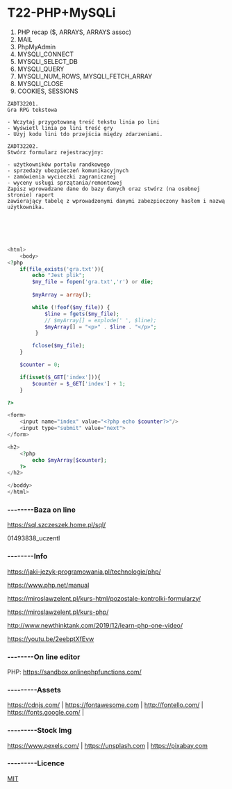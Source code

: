 # T22-PHP+MySQLi

1. PHP recap ($, ARRAYS, ARRAYS assoc)
2. MAIL
3. PhpMyAdmin
4. MYSQLI_CONNECT
5. MYSQLI_SELECT_DB
6. MYSQLI_QUERY
7. MYSQLI_NUM_ROWS, MYSQLI_FETCH_ARRAY
8. MYSQLI_CLOSE
9. COOKIES, SESSIONS

```
ZADT32201.
Gra RPG tekstowa

- Wczytaj przygotowaną treść tekstu linia po lini
- Wyświetl linia po lini treść gry
- Użyj kodu lini tdo przejścia między zdarzeniami.

ZADT32202.
Stwórz formularz rejestracyjny:

- użytkowników portalu randkowego
- sprzedaży ubezpieczeń komunikacyjnych
- zamówienia wycieczki zagranicznej
- wyceny usługi sprzątania/remontowej
Zapisz wprowadzane dane do bazy danych oraz stwórz (na osobnej stronie) raport 
zawierający tabelę z wprowadzonymi danymi zabezpieczony hasłem i nazwą użytkownika.


```

```php




<html>
    <body>
<?php
    if(file_exists('gra.txt')){
        echo "Jest plik";
        $my_file = fopen('gra.txt','r') or die;
        
        $myArray = array();

        while (!feof($my_file)) {
            $line = fgets($my_file);
            // $myArray[] = explode(' ', $line);
            $myArray[] = "<p>" . $line . "</p>";
         }

        fclose($my_file);
    }

    $counter = 0;

    if(isset($_GET['index'])){
        $counter = $_GET['index'] + 1;
    }

?>

<form>
    <input name="index" value="<?php echo $counter?>"/>
    <input type="submit" value="next">
</form>

<h2>
    <?php 
        echo $myArray[$counter];
    ?>
</h2>

</boddy>
</html>
```

### --------Baza on line

https://sql.szczeszek.home.pl/sql/

01493838_uczentl



### --------Info

https://jaki-jezyk-programowania.pl/technologie/php/

https://www.php.net/manual

https://miroslawzelent.pl/kurs-html/pozostale-kontrolki-formularzy/

https://miroslawzelent.pl/kurs-php/

http://www.newthinktank.com/2019/12/learn-php-one-video/

https://youtu.be/2eebptXfEvw

### --------On line editor
PHP: https://sandbox.onlinephpfunctions.com/
### ---------Assets
https://cdnjs.com/ | https://fontawesome.com | http://fontello.com/ | https://fonts.google.com/ |
### ---------Stock Img
https://www.pexels.com/ | https://unsplash.com | https://pixabay.com
### ---------Licence
[MIT](https://choosealicense.com/licenses/mit/)



